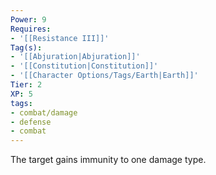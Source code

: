 ```yaml
---
Power: 9
Requires:
- '[[Resistance III]]'
Tag(s):
- '[[Abjuration|Abjuration]]'
- '[[Constitution|Constitution]]'
- '[[Character Options/Tags/Earth|Earth]]'
Tier: 2
XP: 5
tags:
- combat/damage
- defense
- combat
---
```


The target gains immunity to one damage type.